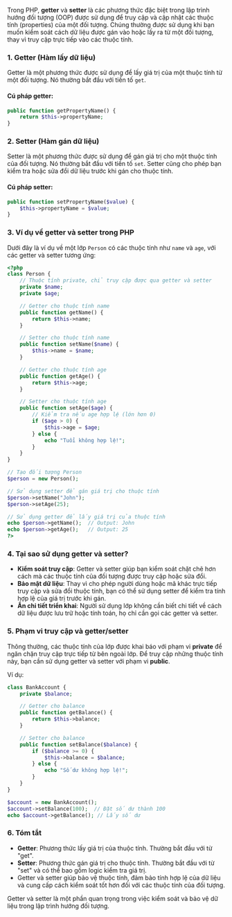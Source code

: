 Trong PHP, **getter** và **setter** là các phương thức đặc biệt trong lập trình hướng đối tượng (OOP) được sử dụng để truy cập và cập nhật các thuộc tính (properties) của một đối tượng. Chúng thường được sử dụng khi bạn muốn kiểm soát cách dữ liệu được gán vào hoặc lấy ra từ một đối tượng, thay vì truy cập trực tiếp vào các thuộc tính.

### 1. **Getter (Hàm lấy dữ liệu)**

Getter là một phương thức được sử dụng để lấy giá trị của một thuộc tính từ một đối tượng. Nó thường bắt đầu với tiền tố `get`.

#### Cú pháp getter:
```php
public function getPropertyName() {
    return $this->propertyName;
}
```

### 2. **Setter (Hàm gán dữ liệu)**

Setter là một phương thức được sử dụng để gán giá trị cho một thuộc tính của đối tượng. Nó thường bắt đầu với tiền tố `set`. Setter cũng cho phép bạn kiểm tra hoặc sửa đổi dữ liệu trước khi gán cho thuộc tính.

#### Cú pháp setter:
```php
public function setPropertyName($value) {
    $this->propertyName = $value;
}
```

### 3. **Ví dụ về getter và setter trong PHP**

Dưới đây là ví dụ về một lớp `Person` có các thuộc tính như `name` và `age`, với các getter và setter tương ứng:

```php
<?php
class Person {
    // Thuộc tính private, chỉ truy cập được qua getter và setter
    private $name;
    private $age;

    // Getter cho thuộc tính name
    public function getName() {
        return $this->name;
    }

    // Setter cho thuộc tính name
    public function setName($name) {
        $this->name = $name;
    }

    // Getter cho thuộc tính age
    public function getAge() {
        return $this->age;
    }

    // Setter cho thuộc tính age
    public function setAge($age) {
        // Kiểm tra nếu age hợp lệ (lớn hơn 0)
        if ($age > 0) {
            $this->age = $age;
        } else {
            echo "Tuổi không hợp lệ!";
        }
    }
}

// Tạo đối tượng Person
$person = new Person();

// Sử dụng setter để gán giá trị cho thuộc tính
$person->setName("John");
$person->setAge(25);

// Sử dụng getter để lấy giá trị của thuộc tính
echo $person->getName();  // Output: John
echo $person->getAge();   // Output: 25
?>
```

### 4. **Tại sao sử dụng getter và setter?**

- **Kiểm soát truy cập**: Getter và setter giúp bạn kiểm soát chặt chẽ hơn cách mà các thuộc tính của đối tượng được truy cập hoặc sửa đổi.
- **Bảo mật dữ liệu**: Thay vì cho phép người dùng hoặc mã khác trực tiếp truy cập và sửa đổi thuộc tính, bạn có thể sử dụng setter để kiểm tra tính hợp lệ của giá trị trước khi gán.
- **Ẩn chi tiết triển khai**: Người sử dụng lớp không cần biết chi tiết về cách dữ liệu được lưu trữ hoặc tính toán, họ chỉ cần gọi các getter và setter.

### 5. **Phạm vi truy cập và getter/setter**

Thông thường, các thuộc tính của lớp được khai báo với phạm vi **private** để ngăn chặn truy cập trực tiếp từ bên ngoài lớp. Để truy cập những thuộc tính này, bạn cần sử dụng getter và setter với phạm vi **public**.

Ví dụ:
```php
class BankAccount {
    private $balance;

    // Getter cho balance
    public function getBalance() {
        return $this->balance;
    }

    // Setter cho balance
    public function setBalance($balance) {
        if ($balance >= 0) {
            $this->balance = $balance;
        } else {
            echo "Số dư không hợp lệ!";
        }
    }
}

$account = new BankAccount();
$account->setBalance(100);  // Đặt số dư thành 100
echo $account->getBalance(); // Lấy số dư
```

### 6. **Tóm tắt**

- **Getter**: Phương thức lấy giá trị của thuộc tính. Thường bắt đầu với từ "get".
- **Setter**: Phương thức gán giá trị cho thuộc tính. Thường bắt đầu với từ "set" và có thể bao gồm logic kiểm tra giá trị.
- Getter và setter giúp bảo vệ thuộc tính, đảm bảo tính hợp lệ của dữ liệu và cung cấp cách kiểm soát tốt hơn đối với các thuộc tính của đối tượng.

Getter và setter là một phần quan trọng trong việc kiểm soát và bảo vệ dữ liệu trong lập trình hướng đối tượng.
